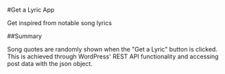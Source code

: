 #Get a Lyric App

Get inspired from notable song lyrics

##Summary

Song quotes are randomly shown when the "Get a Lyric" button is clicked. This is achieved through WordPress' REST API functionality and accessing post data with the json object.
